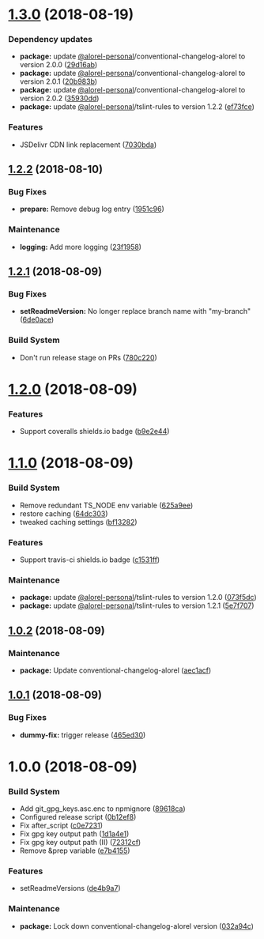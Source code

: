 # [1.3.0](https://github.com/Alorel/semantic-release-alorel/compare/1.2.2...1.3.0) (2018-08-19)


### Dependency updates

* **package:** update [@alorel-personal](https://github.com/alorel-personal)/conventional-changelog-alorel to version 2.0.0 ([29d16ab](https://github.com/Alorel/semantic-release-alorel/commit/29d16ab))
* **package:** update [@alorel-personal](https://github.com/alorel-personal)/conventional-changelog-alorel to version 2.0.1 ([20b983b](https://github.com/Alorel/semantic-release-alorel/commit/20b983b))
* **package:** update [@alorel-personal](https://github.com/alorel-personal)/conventional-changelog-alorel to version 2.0.2 ([35930dd](https://github.com/Alorel/semantic-release-alorel/commit/35930dd))
* **package:** update [@alorel-personal](https://github.com/alorel-personal)/tslint-rules to version 1.2.2 ([ef73fce](https://github.com/Alorel/semantic-release-alorel/commit/ef73fce))


### Features

* JSDelivr CDN link replacement ([7030bda](https://github.com/Alorel/semantic-release-alorel/commit/7030bda))

## [1.2.2](https://github.com/Alorel/semantic-release-alorel/compare/1.2.1...1.2.2) (2018-08-10)


### Bug Fixes

* **prepare:** Remove debug log entry ([1951c96](https://github.com/Alorel/semantic-release-alorel/commit/1951c96))


### Maintenance

* **logging:** Add more logging ([23f1958](https://github.com/Alorel/semantic-release-alorel/commit/23f1958))

## [1.2.1](https://github.com/Alorel/semantic-release-alorel/compare/1.2.0...1.2.1) (2018-08-09)


### Bug Fixes

* **setReadmeVersion:** No longer replace branch name with "my-branch" ([6de0ace](https://github.com/Alorel/semantic-release-alorel/commit/6de0ace))


### Build System

* Don't run release stage on PRs ([780c220](https://github.com/Alorel/semantic-release-alorel/commit/780c220))

# [1.2.0](https://github.com/Alorel/semantic-release-alorel/compare/1.1.0...1.2.0) (2018-08-09)


### Features

* Support coveralls shields.io badge ([b9e2e44](https://github.com/Alorel/semantic-release-alorel/commit/b9e2e44))

# [1.1.0](https://github.com/Alorel/semantic-release-alorel/compare/1.0.2...1.1.0) (2018-08-09)


### Build System

* Remove redundant TS_NODE env variable ([625a9ee](https://github.com/Alorel/semantic-release-alorel/commit/625a9ee))
* restore caching ([64dc303](https://github.com/Alorel/semantic-release-alorel/commit/64dc303))
* tweaked caching settings ([bf13282](https://github.com/Alorel/semantic-release-alorel/commit/bf13282))


### Features

* Support travis-ci shields.io badge ([c1531ff](https://github.com/Alorel/semantic-release-alorel/commit/c1531ff))


### Maintenance

* **package:** update [@alorel-personal](https://github.com/alorel-personal)/tslint-rules to version 1.2.0 ([073f5dc](https://github.com/Alorel/semantic-release-alorel/commit/073f5dc))
* **package:** update [@alorel-personal](https://github.com/alorel-personal)/tslint-rules to version 1.2.1 ([5e7f707](https://github.com/Alorel/semantic-release-alorel/commit/5e7f707))

## [1.0.2](https://github.com/Alorel/semantic-release-alorel/compare/1.0.1...1.0.2) (2018-08-09)


### Maintenance

* **package:** Update conventional-changelog-alorel ([aec1acf](https://github.com/Alorel/semantic-release-alorel/commit/aec1acf))

## [1.0.1](https://github.com/Alorel/semantic-release-alorel/compare/1.0.0...1.0.1) (2018-08-09)


### Bug Fixes

* **dummy-fix:** trigger release ([465ed30](https://github.com/Alorel/semantic-release-alorel/commit/465ed30))

# 1.0.0 (2018-08-09)


### Build System

* Add git_gpg_keys.asc.enc to npmignore ([89618ca](https://github.com/Alorel/semantic-release-alorel/commit/89618ca))
* Configured release script ([0b12ef8](https://github.com/Alorel/semantic-release-alorel/commit/0b12ef8))
* Fix after_script ([c0e7231](https://github.com/Alorel/semantic-release-alorel/commit/c0e7231))
* Fix gpg key output path ([1d1a4e1](https://github.com/Alorel/semantic-release-alorel/commit/1d1a4e1))
* Fix gpg key output path (II) ([72312cf](https://github.com/Alorel/semantic-release-alorel/commit/72312cf))
* Remove &prep variable ([e7b4155](https://github.com/Alorel/semantic-release-alorel/commit/e7b4155))


### Features

* setReadmeVersions ([de4b9a7](https://github.com/Alorel/semantic-release-alorel/commit/de4b9a7))


### Maintenance

* **package:** Lock down conventional-changelog-alorel version ([032a94c](https://github.com/Alorel/semantic-release-alorel/commit/032a94c))

